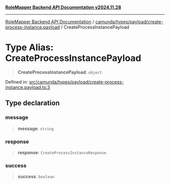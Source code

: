 [**RoleMapper Backend API Documentation v2024.11.28**](../../../../../README.md)

***

[RoleMapper Backend API Documentation](../../../../../modules.md) / [camunda/types/payload/create-process-instance.payload](../README.md) / CreateProcessInstancePayload

# Type Alias: CreateProcessInstancePayload

> **CreateProcessInstancePayload**: `object`

Defined in: [src/camunda/types/payload/create-process-instance.payload.ts:3](https://github.com/FlowCraft-AG/RoleMapper/blob/c56690d4fd1bda4e01111a8d104f8e1bd628a5f5/backend/src/camunda/types/payload/create-process-instance.payload.ts#L3)

## Type declaration

### message

> **message**: `string`

### response

> **response**: `CreateProcessInstanceResponse`

### success

> **success**: `boolean`
